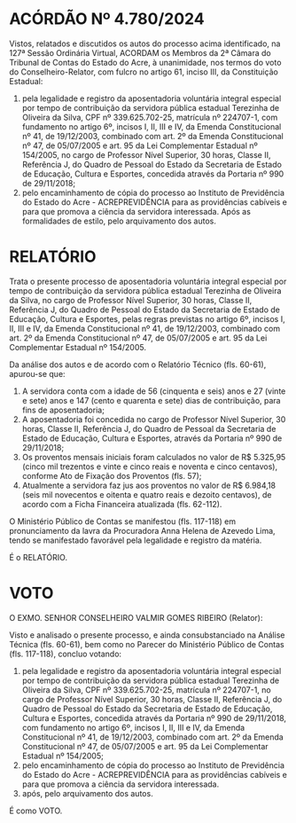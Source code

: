 # ACÓRDÃO Nº 4.780/2024

Vistos, relatados e discutidos os autos do processo acima identificado, na 127ª Sessão Ordinária Virtual, ACORDAM os Membros da 2ª Câmara do Tribunal de Contas do Estado do Acre, à unanimidade, nos termos do voto do Conselheiro-Relator, com fulcro no artigo 61, inciso III, da Constituição Estadual:

1. pela legalidade e registro da aposentadoria voluntária integral especial por tempo de contribuição da servidora pública estadual Terezinha de Oliveira da Silva, CPF nº 339.625.702-25, matrícula nº 224707-1, com fundamento no artigo 6º, incisos I, II, III e IV, da Emenda Constitucional nº 41, de 19/12/2003, combinado com art. 2º da Emenda Constitucional nº 47, de 05/07/2005 e art. 95 da Lei Complementar Estadual nº 154/2005, no cargo de Professor Nível Superior, 30 horas, Classe II, Referência J, do Quadro de Pessoal do Estado da Secretaria de Estado de Educação, Cultura e Esportes, concedida através da Portaria nº 990 de 29/11/2018;
2. pelo encaminhamento de cópia do processo ao Instituto de Previdência do Estado do Acre - ACREPREVIDÊNCIA para as providências cabíveis e para que promova a ciência da servidora interessada. Após as formalidades de estilo, pelo arquivamento dos autos.

# RELATÓRIO

Trata o presente processo de aposentadoria voluntária integral especial por tempo de contribuição da servidora pública estadual Terezinha de Oliveira da Silva, no cargo de Professor Nível Superior, 30 horas, Classe II, Referência J, do Quadro de Pessoal do Estado da Secretaria de Estado de Educação, Cultura e Esportes, pelas regras previstas no artigo 6º, incisos I, II, III e IV, da Emenda Constitucional nº 41, de 19/12/2003, combinado com art. 2º da Emenda Constitucional nº 47, de 05/07/2005 e art. 95 da Lei Complementar Estadual nº 154/2005.

Da análise dos autos e de acordo com o Relatório Técnico (fls. 60-61), apurou-se que:

1. A servidora conta com a idade de 56 (cinquenta e seis) anos e 27 (vinte e sete) anos e 147 (cento e quarenta e sete) dias de contribuição, para fins de aposentadoria;
2. A aposentadoria foi concedida no cargo de Professor Nível Superior, 30 horas, Classe II, Referência J, do Quadro de Pessoal da Secretaria de Estado de Educação, Cultura e Esportes, através da Portaria nº 990 de 29/11/2018;
3. Os proventos mensais iniciais foram calculados no valor de R$ 5.325,95 (cinco mil trezentos e vinte e cinco reais e noventa e cinco centavos), conforme Ato de Fixação dos Proventos (fls. 57);
4. Atualmente a servidora faz jus aos proventos no valor de R$ 6.984,18 (seis mil novecentos e oitenta e quatro reais e dezoito centavos), de acordo com a Ficha Financeira atualizada (fls. 62-112).

O Ministério Público de Contas se manifestou (fls. 117-118) em pronunciamento da lavra da Procuradora Anna Helena de Azevedo Lima, tendo se manifestado favorável pela legalidade e registro da matéria.

É o RELATÓRIO.

# VOTO

O EXMO. SENHOR CONSELHEIRO VALMIR GOMES RIBEIRO (Relator):

Visto e analisado o presente processo, e ainda consubstanciado na Análise Técnica (fls. 60-61), bem como no Parecer do Ministério Público de Contas (fls. 117-118), concluo votando:

1. pela legalidade e registro da aposentadoria voluntária integral especial por tempo de contribuição da servidora pública estadual Terezinha de Oliveira da Silva, CPF nº 339.625.702-25, matrícula nº 224707-1, no cargo de Professor Nível Superior, 30 horas, Classe II, Referência J, do Quadro de Pessoal do Estado da Secretaria de Estado de Educação, Cultura e Esportes, concedida através da Portaria nº 990 de 29/11/2018, com fundamento no artigo 6º, incisos I, II, III e IV, da Emenda Constitucional nº 41, de 19/12/2003, combinado com art. 2º da Emenda Constitucional nº 47, de 05/07/2005 e art. 95 da Lei Complementar Estadual nº 154/2005;
2. pelo encaminhamento de cópia do processo ao Instituto de Previdência do Estado do Acre - ACREPREVIDÊNCIA para as providências cabíveis e para que promova a ciência da servidora interessada.
3. após, pelo arquivamento dos autos.

É como VOTO.
